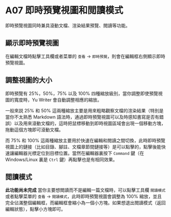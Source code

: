 # A07 即時預覽視圖和閲讀模式

即時預覽視圖同時兼具滾動文檔、渲染結果預覽、閲讀等功能。

## 顯示即時預覽視圖

在編輯文檔時點擊工具欄或者菜單的 `查看` -> `即時預覽`，則會在編輯框右側顯示即時預覽視圖。

## 調整視圖的大小

即時預覽有 25%，50%，75% 以及 100% 四種縮放級別，當你調整即使預覽視圖的寬度時，Yu Writer 會自動調整相應的縮放。

一般來説 25% 和 50% 這兩種縮放主要是用來粗略觀察文檔的渲染結果（特別是當你不太熟悉 Markdown 語法時，通過即時預覽視圖可以及時感知書寫是否有錯誤）以及用來滾動文檔的，這時把鼠標移動到即時視圖區域會出現一個移動方塊，拖動這個方塊即可滾動文檔。

而 75% 和 100% 這兩種縮放主要用於快速在編輯和閲讀之間切換，此時即時預覽視圖上的鏈接（比如目錄、腳註、文檔章節間鏈接等）是可以點擊的，點擊後能快速讓編輯器光標定位到目標位置。當然在編輯器裏按下 `Command` 鍵（在 Windows/Linux 裏是 `Ctrl` 鍵）再點擊也是有相同效果。

## 閲讀模式

**此功能尚未完成** 當你主要想閲讀而不是編輯一篇文檔時，可以點擊工具欄 `閲讀模式` 或者點擊菜單的 `查看` -> `閲讀模式`，此時即時預覽視圖會調整為 100% 縮放，並且完全佔滿整個編輯框，而編輯框會縮小為一個小方塊。如果想退出閲讀模式（返回編輯狀態），點擊小方塊即可。 

